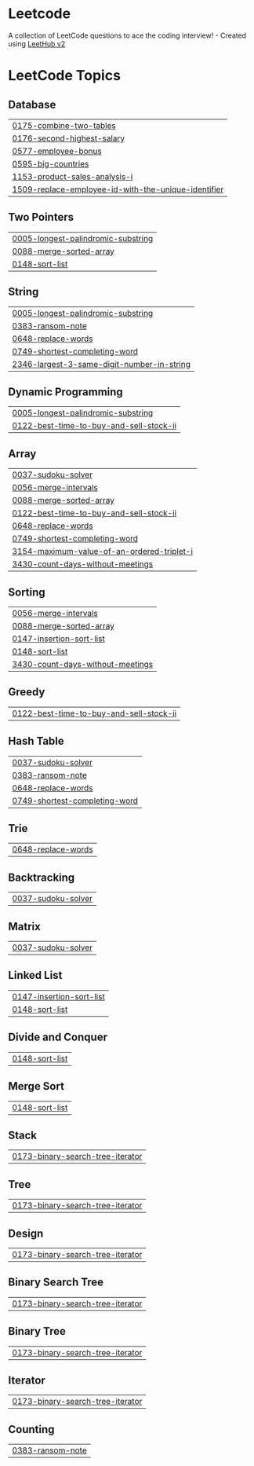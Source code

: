 # Leetcode
A collection of LeetCode questions to ace the coding interview! - Created using [LeetHub v2](https://github.com/arunbhardwaj/LeetHub-2.0)

<!---LeetCode Topics Start-->
# LeetCode Topics
## Database
|  |
| ------- |
| [0175-combine-two-tables](https://github.com/sivakumarp13903/Leetcode/tree/master/0175-combine-two-tables) |
| [0176-second-highest-salary](https://github.com/sivakumarp13903/Leetcode/tree/master/0176-second-highest-salary) |
| [0577-employee-bonus](https://github.com/sivakumarp13903/Leetcode/tree/master/0577-employee-bonus) |
| [0595-big-countries](https://github.com/sivakumarp13903/Leetcode/tree/master/0595-big-countries) |
| [1153-product-sales-analysis-i](https://github.com/sivakumarp13903/Leetcode/tree/master/1153-product-sales-analysis-i) |
| [1509-replace-employee-id-with-the-unique-identifier](https://github.com/sivakumarp13903/Leetcode/tree/master/1509-replace-employee-id-with-the-unique-identifier) |
## Two Pointers
|  |
| ------- |
| [0005-longest-palindromic-substring](https://github.com/sivakumarp13903/Leetcode/tree/master/0005-longest-palindromic-substring) |
| [0088-merge-sorted-array](https://github.com/sivakumarp13903/Leetcode/tree/master/0088-merge-sorted-array) |
| [0148-sort-list](https://github.com/sivakumarp13903/Leetcode/tree/master/0148-sort-list) |
## String
|  |
| ------- |
| [0005-longest-palindromic-substring](https://github.com/sivakumarp13903/Leetcode/tree/master/0005-longest-palindromic-substring) |
| [0383-ransom-note](https://github.com/sivakumarp13903/Leetcode/tree/master/0383-ransom-note) |
| [0648-replace-words](https://github.com/sivakumarp13903/Leetcode/tree/master/0648-replace-words) |
| [0749-shortest-completing-word](https://github.com/sivakumarp13903/Leetcode/tree/master/0749-shortest-completing-word) |
| [2346-largest-3-same-digit-number-in-string](https://github.com/sivakumarp13903/Leetcode/tree/master/2346-largest-3-same-digit-number-in-string) |
## Dynamic Programming
|  |
| ------- |
| [0005-longest-palindromic-substring](https://github.com/sivakumarp13903/Leetcode/tree/master/0005-longest-palindromic-substring) |
| [0122-best-time-to-buy-and-sell-stock-ii](https://github.com/sivakumarp13903/Leetcode/tree/master/0122-best-time-to-buy-and-sell-stock-ii) |
## Array
|  |
| ------- |
| [0037-sudoku-solver](https://github.com/sivakumarp13903/Leetcode/tree/master/0037-sudoku-solver) |
| [0056-merge-intervals](https://github.com/sivakumarp13903/Leetcode/tree/master/0056-merge-intervals) |
| [0088-merge-sorted-array](https://github.com/sivakumarp13903/Leetcode/tree/master/0088-merge-sorted-array) |
| [0122-best-time-to-buy-and-sell-stock-ii](https://github.com/sivakumarp13903/Leetcode/tree/master/0122-best-time-to-buy-and-sell-stock-ii) |
| [0648-replace-words](https://github.com/sivakumarp13903/Leetcode/tree/master/0648-replace-words) |
| [0749-shortest-completing-word](https://github.com/sivakumarp13903/Leetcode/tree/master/0749-shortest-completing-word) |
| [3154-maximum-value-of-an-ordered-triplet-i](https://github.com/sivakumarp13903/Leetcode/tree/master/3154-maximum-value-of-an-ordered-triplet-i) |
| [3430-count-days-without-meetings](https://github.com/sivakumarp13903/Leetcode/tree/master/3430-count-days-without-meetings) |
## Sorting
|  |
| ------- |
| [0056-merge-intervals](https://github.com/sivakumarp13903/Leetcode/tree/master/0056-merge-intervals) |
| [0088-merge-sorted-array](https://github.com/sivakumarp13903/Leetcode/tree/master/0088-merge-sorted-array) |
| [0147-insertion-sort-list](https://github.com/sivakumarp13903/Leetcode/tree/master/0147-insertion-sort-list) |
| [0148-sort-list](https://github.com/sivakumarp13903/Leetcode/tree/master/0148-sort-list) |
| [3430-count-days-without-meetings](https://github.com/sivakumarp13903/Leetcode/tree/master/3430-count-days-without-meetings) |
## Greedy
|  |
| ------- |
| [0122-best-time-to-buy-and-sell-stock-ii](https://github.com/sivakumarp13903/Leetcode/tree/master/0122-best-time-to-buy-and-sell-stock-ii) |
## Hash Table
|  |
| ------- |
| [0037-sudoku-solver](https://github.com/sivakumarp13903/Leetcode/tree/master/0037-sudoku-solver) |
| [0383-ransom-note](https://github.com/sivakumarp13903/Leetcode/tree/master/0383-ransom-note) |
| [0648-replace-words](https://github.com/sivakumarp13903/Leetcode/tree/master/0648-replace-words) |
| [0749-shortest-completing-word](https://github.com/sivakumarp13903/Leetcode/tree/master/0749-shortest-completing-word) |
## Trie
|  |
| ------- |
| [0648-replace-words](https://github.com/sivakumarp13903/Leetcode/tree/master/0648-replace-words) |
## Backtracking
|  |
| ------- |
| [0037-sudoku-solver](https://github.com/sivakumarp13903/Leetcode/tree/master/0037-sudoku-solver) |
## Matrix
|  |
| ------- |
| [0037-sudoku-solver](https://github.com/sivakumarp13903/Leetcode/tree/master/0037-sudoku-solver) |
## Linked List
|  |
| ------- |
| [0147-insertion-sort-list](https://github.com/sivakumarp13903/Leetcode/tree/master/0147-insertion-sort-list) |
| [0148-sort-list](https://github.com/sivakumarp13903/Leetcode/tree/master/0148-sort-list) |
## Divide and Conquer
|  |
| ------- |
| [0148-sort-list](https://github.com/sivakumarp13903/Leetcode/tree/master/0148-sort-list) |
## Merge Sort
|  |
| ------- |
| [0148-sort-list](https://github.com/sivakumarp13903/Leetcode/tree/master/0148-sort-list) |
## Stack
|  |
| ------- |
| [0173-binary-search-tree-iterator](https://github.com/sivakumarp13903/Leetcode/tree/master/0173-binary-search-tree-iterator) |
## Tree
|  |
| ------- |
| [0173-binary-search-tree-iterator](https://github.com/sivakumarp13903/Leetcode/tree/master/0173-binary-search-tree-iterator) |
## Design
|  |
| ------- |
| [0173-binary-search-tree-iterator](https://github.com/sivakumarp13903/Leetcode/tree/master/0173-binary-search-tree-iterator) |
## Binary Search Tree
|  |
| ------- |
| [0173-binary-search-tree-iterator](https://github.com/sivakumarp13903/Leetcode/tree/master/0173-binary-search-tree-iterator) |
## Binary Tree
|  |
| ------- |
| [0173-binary-search-tree-iterator](https://github.com/sivakumarp13903/Leetcode/tree/master/0173-binary-search-tree-iterator) |
## Iterator
|  |
| ------- |
| [0173-binary-search-tree-iterator](https://github.com/sivakumarp13903/Leetcode/tree/master/0173-binary-search-tree-iterator) |
## Counting
|  |
| ------- |
| [0383-ransom-note](https://github.com/sivakumarp13903/Leetcode/tree/master/0383-ransom-note) |
<!---LeetCode Topics End-->